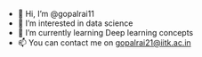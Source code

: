- 👋 Hi, I’m @gopalrai11
- 👀 I’m interested in data science
- 🌱 I’m currently learning Deep learning concepts
- 📫 You can contact me on gopalrai21@iitk.ac.in

<!---
gopalrai11/gopalrai11 is a ✨ special ✨ repository because its `README.md` (this file) appears on your GitHub profile.
You can click the Preview link to take a look at your changes.
--->
